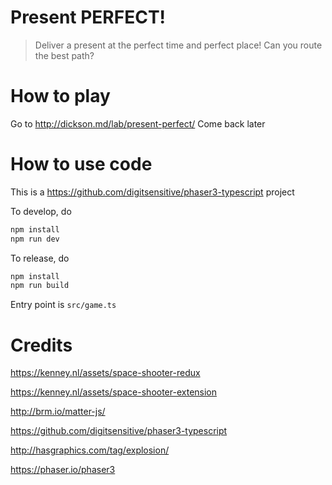 # Present PERFECT!
> Deliver a present at the perfect time and perfect place! Can you route the best path?

# How to play

Go to http://dickson.md/lab/present-perfect/
Come back later

# How to use code

This is a https://github.com/digitsensitive/phaser3-typescript project

To develop, do

```bash
npm install
npm run dev
```

To release, do
```bash
npm install
npm run build
```

Entry point is `src/game.ts`

# Credits

https://kenney.nl/assets/space-shooter-redux

https://kenney.nl/assets/space-shooter-extension

http://brm.io/matter-js/

https://github.com/digitsensitive/phaser3-typescript

http://hasgraphics.com/tag/explosion/

https://phaser.io/phaser3
